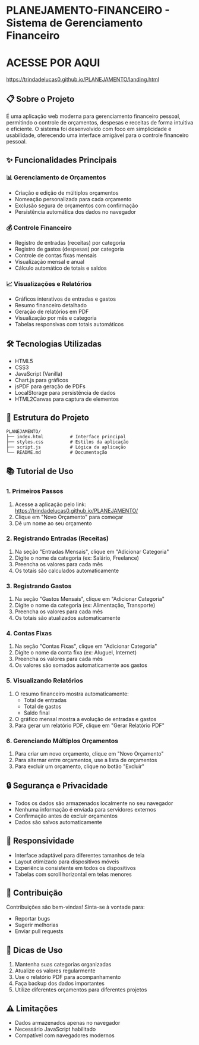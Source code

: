 # PLANEJAMENTO-FINANCEIRO - Sistema de Gerenciamento Financeiro
# ACESSE POR AQUI 
https://trindadelucas0.github.io/PLANEJAMENTO/landing.html

## 📋 Sobre o Projeto
É uma aplicação web moderna para gerenciamento financeiro pessoal, permitindo o controle de orçamentos, despesas e receitas de forma intuitiva e eficiente. O sistema foi desenvolvido com foco em simplicidade e usabilidade, oferecendo uma interface amigável para o controle financeiro pessoal.

## ✨ Funcionalidades Principais

### 📊 Gerenciamento de Orçamentos
- Criação e edição de múltiplos orçamentos
- Nomeação personalizada para cada orçamento
- Exclusão segura de orçamentos com confirmação
- Persistência automática dos dados no navegador

### 💰 Controle Financeiro
- Registro de entradas (receitas) por categoria
- Registro de gastos (despesas) por categoria
- Controle de contas fixas mensais
- Visualização mensal e anual
- Cálculo automático de totais e saldos

### 📈 Visualizações e Relatórios
- Gráficos interativos de entradas e gastos
- Resumo financeiro detalhado
- Geração de relatórios em PDF
- Visualização por mês e categoria
- Tabelas responsivas com totais automáticos

## 🛠️ Tecnologias Utilizadas
- HTML5
- CSS3
- JavaScript (Vanilla)
- Chart.js para gráficos
- jsPDF para geração de PDFs
- LocalStorage para persistência de dados
- HTML2Canvas para captura de elementos

## 📁 Estrutura do Projeto
```
PLANEJAMENTO/
├── index.html          # Interface principal
├── styles.css          # Estilos da aplicação
├── script.js           # Lógica da aplicação
└── README.md           # Documentação
```

## 📚 Tutorial de Uso

### 1. Primeiros Passos
1. Acesse a aplicação pelo link: https://trindadelucas0.github.io/PLANEJAMENTO/
2. Clique em "Novo Orçamento" para começar
3. Dê um nome ao seu orçamento

### 2. Registrando Entradas (Receitas)
1. Na seção "Entradas Mensais", clique em "Adicionar Categoria"
2. Digite o nome da categoria (ex: Salário, Freelance)
3. Preencha os valores para cada mês
4. Os totais são calculados automaticamente

### 3. Registrando Gastos
1. Na seção "Gastos Mensais", clique em "Adicionar Categoria"
2. Digite o nome da categoria (ex: Alimentação, Transporte)
3. Preencha os valores para cada mês
4. Os totais são atualizados automaticamente

### 4. Contas Fixas
1. Na seção "Contas Fixas", clique em "Adicionar Categoria"
2. Digite o nome da conta fixa (ex: Aluguel, Internet)
3. Preencha os valores para cada mês
4. Os valores são somados automaticamente aos gastos

### 5. Visualizando Relatórios
1. O resumo financeiro mostra automaticamente:
   - Total de entradas
   - Total de gastos
   - Saldo final
2. O gráfico mensal mostra a evolução de entradas e gastos
3. Para gerar um relatório PDF, clique em "Gerar Relatório PDF"

### 6. Gerenciando Múltiplos Orçamentos
1. Para criar um novo orçamento, clique em "Novo Orçamento"
2. Para alternar entre orçamentos, use a lista de orçamentos
3. Para excluir um orçamento, clique no botão "Excluir"

## 🔒 Segurança e Privacidade
- Todos os dados são armazenados localmente no seu navegador
- Nenhuma informação é enviada para servidores externos
- Confirmação antes de excluir orçamentos
- Dados são salvos automaticamente

## 📱 Responsividade
- Interface adaptável para diferentes tamanhos de tela
- Layout otimizado para dispositivos móveis
- Experiência consistente em todos os dispositivos
- Tabelas com scroll horizontal em telas menores

## 🤝 Contribuição
Contribuições são bem-vindas! Sinta-se à vontade para:
- Reportar bugs
- Sugerir melhorias
- Enviar pull requests

## 📝 Dicas de Uso
1. Mantenha suas categorias organizadas
2. Atualize os valores regularmente
3. Use o relatório PDF para acompanhamento
4. Faça backup dos dados importantes
5. Utilize diferentes orçamentos para diferentes projetos

## ⚠️ Limitações
- Dados armazenados apenas no navegador
- Necessário JavaScript habilitado
- Compatível com navegadores modernos


